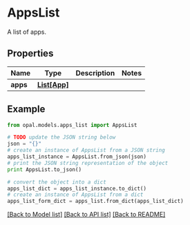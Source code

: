 # AppsList

A list of apps.

## Properties

Name | Type | Description | Notes
------------ | ------------- | ------------- | -------------
**apps** | [**List[App]**](App.md) |  | 

## Example

```python
from opal.models.apps_list import AppsList

# TODO update the JSON string below
json = "{}"
# create an instance of AppsList from a JSON string
apps_list_instance = AppsList.from_json(json)
# print the JSON string representation of the object
print AppsList.to_json()

# convert the object into a dict
apps_list_dict = apps_list_instance.to_dict()
# create an instance of AppsList from a dict
apps_list_form_dict = apps_list.from_dict(apps_list_dict)
```
[[Back to Model list]](../README.md#documentation-for-models) [[Back to API list]](../README.md#documentation-for-api-endpoints) [[Back to README]](../README.md)


